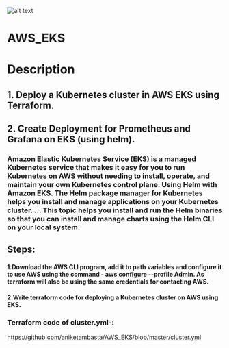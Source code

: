 
![alt text](https://miro.medium.com/max/2800/1*c_alK7iZgOyKMTCQBxpOBQ.png)


# AWS_EKS


#                                          Description
## 1. Deploy a Kubernetes cluster in AWS EKS using Terraform.
## 2. Create Deployment for Prometheus and Grafana on EKS (using helm).


### Amazon Elastic Kubernetes Service (EKS) is a managed Kubernetes service that makes it easy for you to run Kubernetes on AWS without needing to install, operate, and maintain       your own Kubernetes control plane. Using Helm with Amazon EKS. The Helm package manager for Kubernetes helps you install and manage applications on your Kubernetes cluster. ... This topic helps you install and run the Helm binaries so that you can install and manage charts using the Helm CLI on your local system.


## Steps:

#### 1.Download the AWS CLI program, add it to path variables and configure it to use AWS using the command - aws configure --profile Admin. As terraform will also be using the same credentials for contacting AWS.

#### 2.Write terraform code for deploying a Kubernetes cluster on AWS using EKS.


### Terraform code of cluster.yml-:
https://github.com/aniketambasta/AWS_EKS/blob/master/cluster.yml



